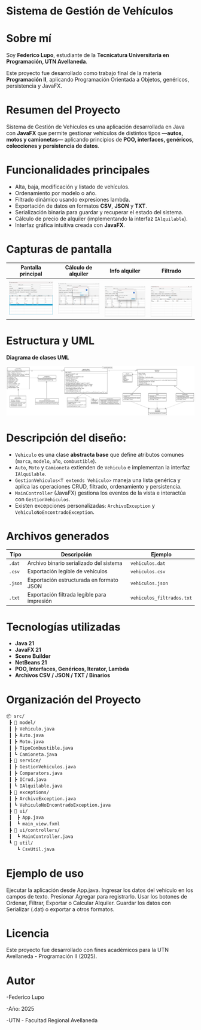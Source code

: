 # Sistema de Gestión de Vehículos
# Sobre mí
Soy **Federico Lupo**, estudiante de la **Tecnicatura Universitaria en Programación, UTN Avellaneda**.  

Este proyecto fue desarrollado como trabajo final de la materia **Programación II**, aplicando Programación Orientada a Objetos, genéricos, persistencia y JavaFX.

# Resumen del Proyecto

Sistema de Gestión de Vehículos es una aplicación desarrollada en Java con **JavaFX** que permite gestionar vehículos de distintos tipos —**autos, motos y camionetas**— aplicando principios de **POO, interfaces, genéricos, colecciones y persistencia de datos**.

# Funcionalidades principales

- Alta, baja, modificación y listado de vehículos.  
- Ordenamiento por modelo o año.  
- Filtrado dinámico usando expresiones lambda.  
- Exportación de datos en formatos **CSV**, **JSON** y **TXT**.  
- Serialización binaria para guardar y recuperar el estado del sistema.  
- Cálculo de precio de alquiler (implementando la interfaz `IAlquilable`).  
- Interfaz gráfica intuitiva creada con **JavaFX**.  

# Capturas de pantalla
| Pantalla principal | Cálculo de alquiler |   Info alquiler    |      Filtrado      |
|--------------------|---------------------|--------------------|--------------------|
| ![Pantalla principal](img/main_view.png) | ![Cálculo de alquiler](img/Alquiler_view.png) | ![Info alquiler](img/alquiler_view_info.png) | ![Filtrado](img/filtro_view.png) |

# Estructura y UML
**Diagrama de clases UML**

![UML del sistema](https://github.com/FedericoLupo/Lupo.Federico.Final.java.2025./blob/f09423267e99c4f220f5e25c84575b9bc377ea76/img/UML%20Final.png)

# **Descripción del diseño:**

- `Vehiculo` es una clase **abstracta base** que define atributos comunes (`marca`, `modelo`, `año`, `combustible`).
- `Auto`, `Moto` y `Camioneta` extienden de `Vehiculo` e implementan la interfaz `IAlquilable`.
- `GestionVehiculos<T extends Vehiculo>` maneja una lista genérica y aplica las operaciones CRUD, filtrado, ordenamiento y persistencia.
- `MainController` (JavaFX) gestiona los eventos de la vista e interactúa con `GestionVehiculos`.  
- Existen excepciones personalizadas: `ArchivoException` y `VehiculoNoEncontradoException`. 

# Archivos generados

|  Tipo  |                 Descripción                 |         Ejemplo           |
|--------|---------------------------------------------|---------------------------|
| `.dat` |   Archivo binario serializado del sistema   |      `vehiculos.dat`      |
| `.csv` |      Exportación legible de vehículos       |      `vehiculos.csv`      |
| `.json`|   Exportación estructurada en formato JSON  |      `vehiculos.json`     |
| `.txt` | Exportación filtrada legible para impresión | `vehiculos_filtrados.txt` |

# Tecnologías utilizadas

- **Java 21**
- **JavaFX 21**
- **Scene Builder**
- **NetBeans 21**
- **POO, Interfaces, Genéricos, Iterator, Lambda**
- **Archivos CSV / JSON / TXT / Binarios**

# Organización del Proyecto

```bash
📦 src/
 ┣ 📂 model/
 ┃ ┣ Vehiculo.java
 ┃ ┣ Auto.java
 ┃ ┣ Moto.java
 ┃ ┣ TipoCombustible.java
 ┃ ┗ Camioneta.java
 ┣ 📂 service/
 ┃ ┣ GestionVehiculos.java
 ┃ ┣ Comparators.java
 ┃ ┣ ICrud.java
 ┃ ┗ IAlquilable.java
 ┣ 📂 exceptions/
 ┃ ┣ ArchivoException.java
 ┃ ┗ VehiculoNoEncontradoException.java
 ┣ 📂 ui/
 ┃  ┣ App.java
 ┃  ┗ main_view.fxml
 ┣ 📂 ui/controllers/
 ┃  ┗ MainController.java
 ┗ 📂 util/
    ┗ CsvUtil.java
```
# Ejemplo de uso
Ejecutar la aplicación desde App.java.
Ingresar los datos del vehículo en los campos de texto.
Presionar Agregar para registrarlo.
Usar los botones de Ordenar, Filtrar, Exportar o Calcular Alquiler.
Guardar los datos con Serializar (.dat) o exportar a otros formatos.

# Licencia

Este proyecto fue desarrollado con fines académicos para la UTN Avellaneda - Programación II (2025).

# Autor

-Federico Lupo

-Año: 2025

-UTN - Facultad Regional Avellaneda
